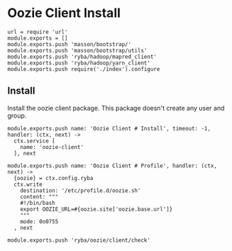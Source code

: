 
# Oozie Client Install

    url = require 'url'
    module.exports = []
    module.exports.push 'masson/bootstrap/'
    module.exports.push 'masson/bootstrap/utils'
    module.exports.push 'ryba/hadoop/mapred_client'
    module.exports.push 'ryba/hadoop/yarn_client'
    module.exports.push require('./index').configure

## Install

Install the oozie client package. This package doesn't create any user and group.

    module.exports.push name: 'Oozie Client # Install', timeout: -1, handler: (ctx, next) ->
      ctx.service [
        name: 'oozie-client'
      ], next

    module.exports.push name: 'Oozie Client # Profile', handler: (ctx, next) ->
      {oozie} = ctx.config.ryba
      ctx.write
        destination: '/etc/profile.d/oozie.sh'
        content: """
        #!/bin/bash
        export OOZIE_URL=#{oozie.site['oozie.base.url']}
        """
        mode: 0o0755
      , next

    module.exports.push 'ryba/oozie/client/check'
